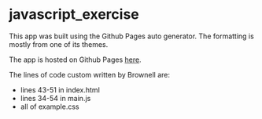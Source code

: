 javascript_exercise
===================

This app was built using the Github Pages auto generator.  The formatting is mostly from one of its themes.

The app is hosted on Github Pages [here](http://brownell.github.io/javascript_exercise).

The lines of code custom written by Brownell are:
* lines 43-51 in index.html
* lines 34-54 in main.js
* all of example.css
